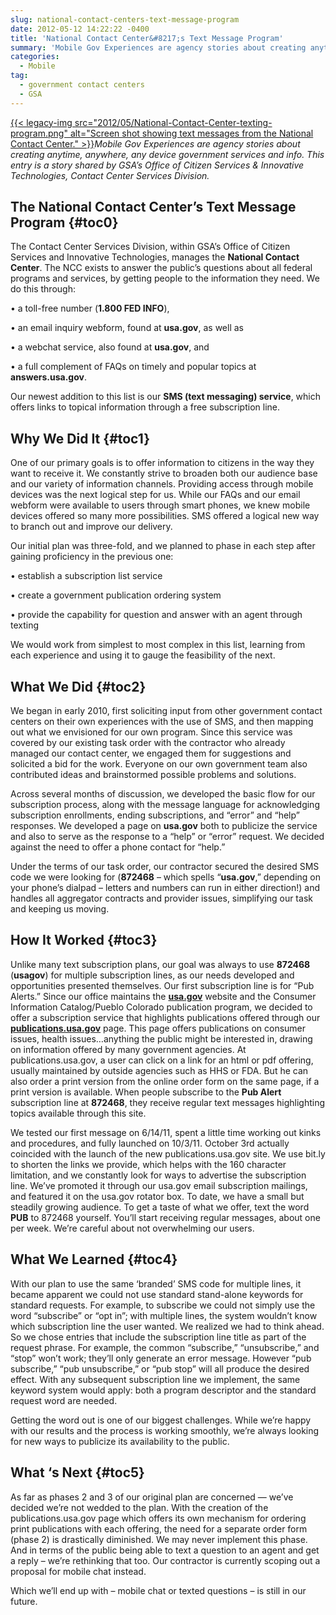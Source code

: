 ```yaml
---
slug: national-contact-centers-text-message-program
date: 2012-05-12 14:22:22 -0400
title: 'National Contact Center&#8217;s Text Message Program'
summary: 'Mobile Gov Experiences are agency stories about creating anytime, anywhere, any device government services and info. This entry is a story shared by GSA&#8217;s Office of Citizen Services & Innovative Technologies, Contact Center Services Division. The National Contact Center&#8217;s Text Message Program The'
categories:
  - Mobile
tag:
  - government contact centers
  - GSA
---
```


[{{< legacy-img src="2012/05/National-Contact-Center-texting-program.png" alt="Screen shot showing text messages from the National Contact Center." >}}](https://s3.amazonaws.com/digitalgov/_legacy-img/2012/05/National-Contact-Center-texting-program.png)_Mobile Gov Experiences are agency stories about creating anytime, anywhere, any device government services and info. This entry is a story shared by GSA&#8217;s Office of Citizen Services & Innovative Technologies, Contact Center Services Division._

## <a name="x-The National Contact Center's Text Message Program"></a>The National Contact Center&#8217;s Text Message Program {#toc0}

The Contact Center Services Division, within GSA’s Office of Citizen Services and Innovative Technologies, manages the **National Contact Center**. The NCC exists to answer the public’s questions about all federal programs and services, by getting people to the information they need. We do this through:

• a toll-free number (**1.800 FED INFO**),
  
• an email inquiry webform, found at **usa.gov**, as well as
  
• a webchat service, also found at **usa.gov**, and
  
• a full complement of FAQs on timely and popular topics at **answers.usa.gov**.

Our newest addition to this list is our **SMS (text messaging) service**, which offers links to topical information through a free subscription line.

## <a name="x-Why We Did It"></a>**Why We Did It** {#toc1}

One of our primary goals is to offer information to citizens in the way they want to receive it. We constantly strive to broaden both our audience base and our variety of information channels. Providing access through mobile devices was the next logical step for us. While our FAQs and our email webform were available to users through smart phones, we knew mobile devices offered so many more possibilities. SMS offered a logical new way to branch out and improve our delivery.

Our initial plan was three-fold, and we planned to phase in each step after gaining proficiency in the previous one:

• establish a subscription list service
  
• create a government publication ordering system
  
• provide the capability for question and answer with an agent through texting

We would work from simplest to most complex in this list, learning from each experience and using it to gauge the feasibility of the next.

## <a name="x-What We Did"></a>What We Did {#toc2}

We began in early 2010, first soliciting input from other government contact centers on their own experiences with the use of SMS, and then mapping out what we envisioned for our own program. Since this service was covered by our existing task order with the contractor who already managed our contact center, we engaged them for suggestions and solicited a bid for the work. Everyone on our own government team also contributed ideas and brainstormed possible problems and solutions.

Across several months of discussion, we developed the basic flow for our subscription process, along with the message language for acknowledging subscription enrollments, ending subscriptions, and “error” and “help” responses. We developed a page on **usa.gov** both to publicize the service and also to serve as the response to a “help” or &#8220;error&#8221; request. We decided against the need to offer a phone contact for “help.”

Under the terms of our task order, our contractor secured the desired SMS code we were looking for (**872468** – which spells “**usa.gov**,” depending on your phone’s dialpad – letters and numbers can run in either direction!) and handles all aggregator contracts and provider issues, simplifying our task and keeping us moving.

## <a name="x-How It Worked"></a>How It Worked {#toc3}

Unlike many text subscription plans, our goal was always to use **872468** (**usagov**) for multiple subscription lines, as our needs developed and opportunities presented themselves. Our first subscription line is for “Pub Alerts.” Since our office maintains the [**usa.gov**](http://usa.gov) website and the Consumer Information Catalog/Pueblo Colorado publication program, we decided to offer a subscription service that highlights publications offered through our [**publications.usa.gov**](http://publications.usa.gov) page. This page offers publications on consumer issues, health issues…anything the public might be interested in, drawing on information offered by many government agencies. At publications.usa.gov, a user can click on a link for an html or pdf offering, usually maintained by outside agencies such as HHS or FDA. But he can also order a print version from the online order form on the same page, if a print version is available. When people subscribe to the **Pub Alert** subscription line at **872468**, they receive regular text messages highlighting topics available through this site.

We tested our first message on 6/14/11, spent a little time working out kinks and procedures, and fully launched on 10/3/11. October 3rd actually coincided with the launch of the new publications.usa.gov site. We use bit.ly to shorten the links we provide, which helps with the 160 character limitation, and we constantly look for ways to advertise the subscription line. We’ve promoted it through our usa.gov email subscription mailings, and featured it on the usa.gov rotator box. To date, we have a small but steadily growing audience. To get a taste of what we offer, text the word **PUB** to 872468 yourself. You’ll start receiving regular messages, about one per week. We’re careful about not overwhelming our users.

## <a name="x-What We Learned"></a>What We Learned {#toc4}

With our plan to use the same ‘branded’ SMS code for multiple lines, it became apparent we could not use standard stand-alone keywords for standard requests. For example, to subscribe we could not simply use the word “subscribe” or “opt in”; with multiple lines, the system wouldn’t know which subscription line the user wanted. We realized we had to think ahead. So we chose entries that include the subscription line title as part of the request phrase. For example, the common “subscribe,” “unsubscribe,” and “stop” won’t work; they’ll only generate an error message. However “pub subscribe,” “pub unsubscribe,” or “pub stop” will all produce the desired effect. With any subsequent subscription line we implement, the same keyword system would apply: both a program descriptor and the standard request word are needed.

Getting the word out is one of our biggest challenges. While we’re happy with our results and the process is working smoothly, we’re always looking for new ways to publicize its availability to the public.

## <a name="x-What 's Next"></a>What &#8216;s Next {#toc5}

As far as phases 2 and 3 of our original plan are concerned &#8212; we’ve decided we’re not wedded to the plan. With the creation of the publications.usa.gov page which offers its own mechanism for ordering print publications with each offering, the need for a separate order form (phase 2) is drastically diminished. We may never implement this phase. And in terms of the public being able to text a question to an agent and get a reply – we’re rethinking that too. Our contractor is currently scoping out a proposal for mobile chat instead.

Which we’ll end up with – mobile chat or texted questions – is still in our future.